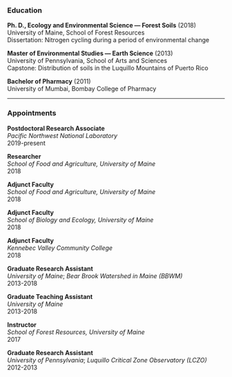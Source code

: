 
### Education

**Ph. D., Ecology and Environmental Science — Forest Soils** (2018)  
University of Maine, School of Forest Resources  
Dissertation: Nitrogen cycling during a period of environmental change

**Master of Environmental Studies — Earth Science** (2013)  
University of Pennsylvania, School of Arts and Sciences  
Capstone: Distribution of soils in the Luquillo Mountains of Puerto Rico

**Bachelor of Pharmacy** (2011)  
University of Mumbai, Bombay College of Pharmacy

-----

### Appointments

**Postdoctoral Research Associate**  
*Pacific Northwest National Laboratory*  
2019-present

**Researcher**  
*School of Food and Agriculture, University of Maine*  
2018

**Adjunct Faculty**  
*School of Food and Agriculture, University of Maine*  
2018

**Adjunct Faculty**  
*School of Biology and Ecology, University of Maine*  
2018

**Adjunct Faculty**  
*Kennebec Valley Community College*  
2018

**Graduate Research Assistant**  
*University of Maine*; *Bear Brook Watershed in Maine (BBWM)*  
2013-2018

**Graduate Teaching Assistant**  
*University of Maine*  
2013-2018

**Instructor**  
*School of Forest Resources, University of Maine*  
2017

**Graduate Research Assistant**  
*University of Pennsylvania*; *Luquillo Critical Zone Observatory
(LCZO)*  
2012-2013
